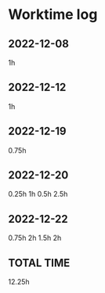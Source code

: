 # Worktime log

## 2022-12-08

1h

## 2022-12-12

1h

## 2022-12-19

0.75h

## 2022-12-20

0.25h
1h
0.5h
2.5h

## 2022-12-22

0.75h
2h
1.5h
2h

## TOTAL TIME

12.25h
